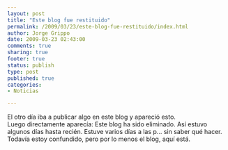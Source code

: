 ```yaml
--- 
layout: post
title: "Este blog fue restituido"
permalink: /2009/03/23/este-blog-fue-restituido/index.html
author: Jorge Grippo
date: 2009-03-23 02:43:00
comments: true
sharing: true
footer: true
status: publish
type: post
published: true
categories: 
- Noticias

---
```

<!-- 77 -->
<div>El otro día iba a publicar algo en este blog y apareció esto.</div><div>
</div><a href="http://blog.grippo.com/wp-content/uploads/2010/03/imagen5.png"><img src="http://blog.grippo.com/wp-content/uploads/2010/03/imagen5.png?w=171" border="0" alt="" /></a>
<div>Luego directamente aparecía: Este blog ha sido eliminado. Así estuvo algunos días hasta recién.  Estuve varios días a las p... sin saber qué  hacer. Todavía estoy confundido, pero por lo menos el blog, aquí está. </div><div>
</div><div>
</div>

